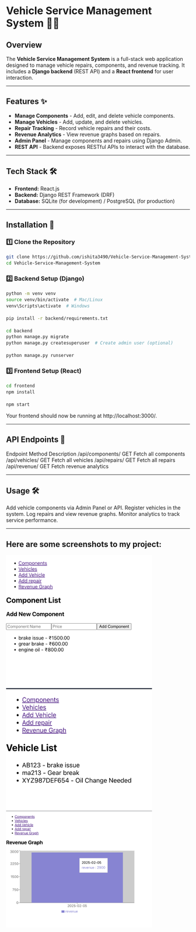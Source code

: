 # Vehicle Service Management System 🚗🔧

## Overview
The **Vehicle Service Management System** is a full-stack web application designed to manage vehicle repairs, components, and revenue tracking. It includes a **Django backend** (REST API) and a **React frontend** for user interaction.

---

## Features ✨
- **Manage Components** - Add, edit, and delete vehicle components.
- **Manage Vehicles** - Add, update, and delete vehicles.
- **Repair Tracking** - Record vehicle repairs and their costs.
- **Revenue Analytics** - View revenue graphs based on repairs.
- **Admin Panel** - Manage components and repairs using Django Admin.
- **REST API** - Backend exposes RESTful APIs to interact with the database.

---

## Tech Stack 🛠️
- **Frontend:** React.js
- **Backend:** Django REST Framework (DRF)
- **Database:** SQLite (for development) / PostgreSQL (for production)

---

## Installation 🚀

### 1️⃣ Clone the Repository
```bash
git clone https://github.com/ishita3490/Vehicle-Service-Management-System.git
cd Vehicle-Service-Management-System
```

### 2️⃣ Backend Setup (Django)
```bash
python -m venv venv
source venv/bin/activate  # Mac/Linux
venv\Scripts\activate  # Windows

pip install -r backend/requirements.txt

cd backend
python manage.py migrate
python manage.py createsuperuser  # Create admin user (optional)

python manage.py runserver
```

### 3️⃣ Frontend Setup (React)
```bash
cd frontend
npm install

npm start
```
Your frontend should now be running at http://localhost:3000/.


---


##  API Endpoints 🔌
Endpoint	Method	Description
/api/components/	GET	Fetch all components
/api/vehicles/	GET	Fetch all vehicles
/api/repairs/	GET	Fetch all repairs
/api/revenue/	GET	Fetch revenue analytics

---

## Usage 🛠️
Add vehicle components via Admin Panel or API.
Register vehicles in the system.
Log repairs and view revenue graphs.
Monitor analytics to track service performance.

---


## Here are some screenshots to my project:

<img src="images/img1.png" alt="Dashboard" width="400" />
<img src="images/img2.png" alt="Dashboard" width="400" />
<img src="images/img3.png" alt="Dashboard" width="400" />

